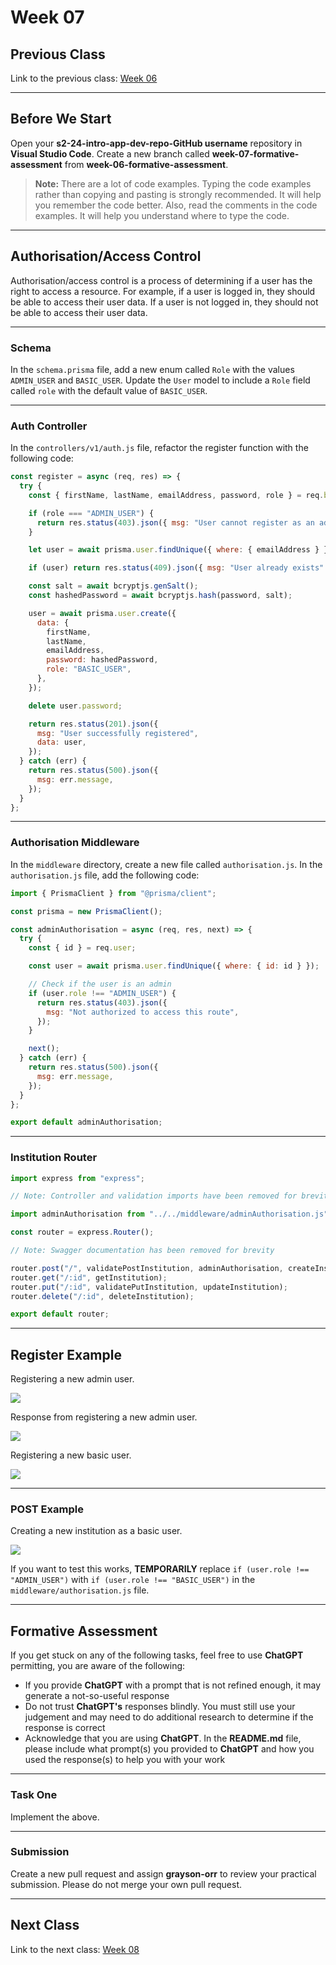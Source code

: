 # Week 07

## Previous Class

Link to the previous class: [Week 06](https://github.com/otago-polytechnic-bit-courses/ID607001-intro-app-dev-concepts/blob/s2-24/lecture-notes/week-06.md)

---

## Before We Start

Open your **s2-24-intro-app-dev-repo-GitHub username** repository in **Visual Studio Code**. Create a new branch called **week-07-formative-assessment** from **week-06-formative-assessment**.

> **Note:** There are a lot of code examples. Typing the code examples rather than copying and pasting is strongly recommended. It will help you remember the code better. Also, read the comments in the code examples. It will help you understand where to type the code.

---

## Authorisation/Access Control

Authorisation/access control is a process of determining if a user has the right to access a resource. For example, if a user is logged in, they should be able to access their user data. If a user is not logged in, they should not be able to access their user data.

---

### Schema

In the `schema.prisma` file, add a new enum called `Role` with the values `ADMIN_USER` and `BASIC_USER`. Update the `User` model to include a `Role` field called `role` with the default value of `BASIC_USER`.

---

### Auth Controller

In the `controllers/v1/auth.js` file, refactor the register function with the following code:

```js
const register = async (req, res) => {
  try {
    const { firstName, lastName, emailAddress, password, role } = req.body;

    if (role === "ADMIN_USER") {
      return res.status(403).json({ msg: "User cannot register as an admin" });
    }

    let user = await prisma.user.findUnique({ where: { emailAddress } });

    if (user) return res.status(409).json({ msg: "User already exists" });

    const salt = await bcryptjs.genSalt();
    const hashedPassword = await bcryptjs.hash(password, salt);

    user = await prisma.user.create({
      data: {
        firstName,
        lastName,
        emailAddress,
        password: hashedPassword,
        role: "BASIC_USER",
      },
    });

    delete user.password;

    return res.status(201).json({
      msg: "User successfully registered",
      data: user,
    });
  } catch (err) {
    return res.status(500).json({
      msg: err.message,
    });
  }
};
```

---

### Authorisation Middleware

In the `middleware` directory, create a new file called `authorisation.js`. In the `authorisation.js` file, add the following code:

```js
import { PrismaClient } from "@prisma/client";

const prisma = new PrismaClient();

const adminAuthorisation = async (req, res, next) => {
  try {
    const { id } = req.user;

    const user = await prisma.user.findUnique({ where: { id: id } });

    // Check if the user is an admin
    if (user.role !== "ADMIN_USER") {
      return res.status(403).json({
        msg: "Not authorized to access this route",
      });
    }

    next();
  } catch (err) {
    return res.status(500).json({
      msg: err.message,
    });
  }
};

export default adminAuthorisation;
```

---

### Institution Router

```js
import express from "express";

// Note: Controller and validation imports have been removed for brevity

import adminAuthorisation from "../../middleware/adminAuthorisation.js";

const router = express.Router();

// Note: Swagger documentation has been removed for brevity

router.post("/", validatePostInstitution, adminAuthorisation, createInstitution);router.get("/", getInstitutions);
router.get("/:id", getInstitution);
router.put("/:id", validatePutInstitution, updateInstitution);
router.delete("/:id", deleteInstitution);

export default router;
```

---

## Register Example

Registering a new admin user.

![](<../resources (ignore)/img/07/capture-1.PNG>)

Response from registering a new admin user.

![](<../resources (ignore)/img/07/capture-2.PNG>)

Registering a new basic user.

![](<../resources (ignore)/img/07/capture-3.PNG>)

---

### POST Example

Creating a new institution as a basic user. 

![](<../resources (ignore)/img/07/capture-4.PNG>)

If you want to test this works, **TEMPORARILY** replace `if (user.role !== "ADMIN_USER")` with `if (user.role !== "BASIC_USER")` in the `middleware/authorisation.js` file. 

---

## Formative Assessment

If you get stuck on any of the following tasks, feel free to use **ChatGPT** permitting, you are aware of the following:

- If you provide **ChatGPT** with a prompt that is not refined enough, it may generate a not-so-useful response
- Do not trust **ChatGPT's** responses blindly. You must still use your judgement and may need to do additional research to determine if the response is correct
- Acknowledge that you are using **ChatGPT**. In the **README.md** file, please include what prompt(s) you provided to **ChatGPT** and how you used the response(s) to help you with your work

---

### Task One

Implement the above.

---

### Submission

Create a new pull request and assign **grayson-orr** to review your practical submission. Please do not merge your own pull request.

---

## Next Class

Link to the next class: [Week 08](https://github.com/otago-polytechnic-bit-courses/ID607001-intro-app-dev-concepts/blob/s2-24/lecture-notes/week-08.md)
